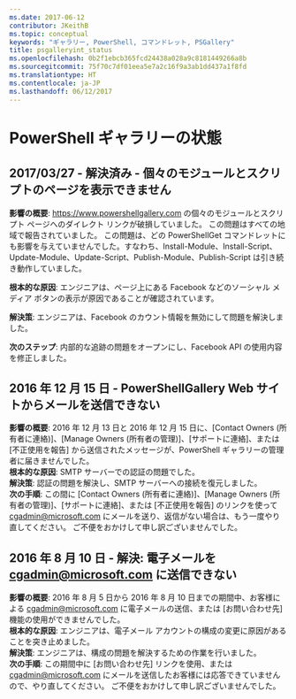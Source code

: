 ```yaml
---
ms.date: 2017-06-12
contributor: JKeithB
ms.topic: conceptual
keywords: "ギャラリー, PowerShell, コマンドレット, PSGallery"
title: psgalleryint_status
ms.openlocfilehash: 0b2f1ebcb365fcd24438a028a9c8181449266a8b
ms.sourcegitcommit: 75f70c7df01eea5e7a2c16f9a3ab1dd437a1f8fd
ms.translationtype: HT
ms.contentlocale: ja-JP
ms.lasthandoff: 06/12/2017
---
```

<a name="powershell-gallery-status"></a>PowerShell ギャラリーの状態
=========================

## <a name="03272017---resolved-unable-to-see-individual-module-and-script-pages"></a>2017/03/27 - 解決済み - 個々のモジュールとスクリプトのページを表示できません

__影響の概要__: https://www.powershellgallery.com の個々のモジュールとスクリプト ページへのダイレクト リンクが破損していました。 この問題はすべての地域で報告されていました。 この問題は、どの PowerShellGet コマンドレットにも影響を与えていませんでした。すなわち、Install-Module、Install-Script、Update-Module、Update-Script、Publish-Module、Publish-Script は引き続き動作していました。

__根本的な原因__: エンジニアは、ページ上にある Facebook などのソーシャル メディア ボタンの表示が原因であることが確認されています。  

__解決策__: エンジニアは、Facebook のカウント情報を無効にして問題を解決しました。

__次のステップ__: 内部的な追跡の問題をオープンにし、Facebook API の使用内容を修正しました。

## <a name="12152016---unable-to-send-emails-via-powershellgallery-website"></a>2016 年 12 月 15 日 - PowerShellGallery Web サイトからメールを送信できない

__影響の概要__: 2016 年 12 月 13 日と 2016 年 12 月 15 日に、[Contact Owners (所有者に連絡)]、[Manage Owners (所有者の管理)]、[サポートに連絡]、または [不正使用を報告] から送信されたメッセージが、PowerShell ギャラリーの管理者に届きませんでした。  
__根本的な原因__: SMTP サーバーでの認証の問題でした。  
__解決策__: 認証の問題を解決し、SMTP サーバーへの接続を復元しました。  
__次の手順__: この間に [Contact Owners (所有者に連絡)]、[Manage Owners (所有者の管理)]、[サポートに連絡]、または [不正使用を報告] のリンクを使って cgadmin@microsoft.com にメールを送り、返信がない場合は、もう一度やり直してください。 ご不便をおかけして申し訳ございませんでした。   


## <a name="8102016---resolved-unable-to-send-emails-to-cgadminmicrosoftcom"></a>2016 年 8 月 10 日 - 解決: 電子メールを cgadmin@microsoft.com に送信できない
__影響の概要__: 2016 年 8 月 5 日から 2016 年 8 月 10 日までの期間中、お客様による cgadmin@microsoft.com に電子メールの送信、または [お問い合わせ先] 機能の使用ができませんでした。  
__根本的な原因__: エンジニアは、電子メール アカウントの構成の変更に原因があることを突き止めました。  
__解決策__: エンジニアは、構成の問題を解決するための作業を行いました。  
__次の手順__: この期間中に [お問い合わせ先] リンクを使用、または cgadmin@microsoft.com にメールを送信したお客様には応答できていませんので、やり直してください。 ご不便をおかけして申し訳ございませんでした。



